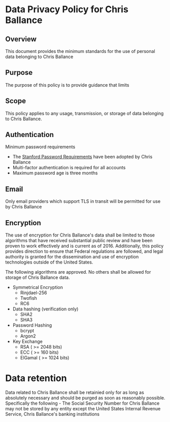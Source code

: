 # Data Privacy Policy for Chris Ballance

## Overview
This document provides the minimum standards for the use of personal data belonging to Chris Ballance

## Purpose
The purpose of this policy is to provide guidance that limits 

## Scope
This policy applies to any usage, transmission, or storage of data belonging to Chris Ballance.

## Authentication

Minimum password requirements 
  - The [Stanford Password Requirements](https://uit.stanford.edu/service/accounts/passwords/quickguide) have been adopted by Chris Ballance 
  - Muiti-factor authentication is required for all accounts
  - Maximum password age is three months

## Email
Only email providers which support TLS in transit will be permitted for use by Chris Ballance

## Encryption
The use of encryption for Chris Ballance's data shall be limited to those algorithms that have received substantial public review and have been proven to work effectively and is current as of 2016. Additionally, this policy provides direction to ensure that Federal regulations are followed, and legal authority is granted for the dissemination and use of encryption technologies outside of the United States.

The following algorithms are approved.  No others shall be allowed for storage of Chris Ballance data.  
 - Symmetrical Encryption
     - Rinjdael-256
     - Twofish
     - RC6
 - Data hashing (verification only)
     - SHA2
     - SHA3
 - Password Hashing
     - bcrypt
     - Argon2
 - Key Exchange
     -  RSA ( >= 2048 bits)
     -  ECC ( >= 160 bits)
     -  ElGamal ( >= 1024 bits)

# Data retention
Data related to Chris Ballance shall be retainied only for as long as absolutely necessary and should be purged as soon as reasonably possible.  Specifically the following
    - The Social Security Number for Chris Ballance may not be stored by any entity except the United States Internal Revenue Service, Chris Ballance's banking institutions
